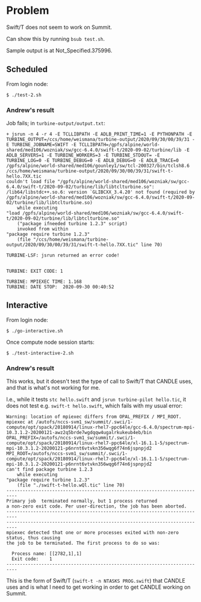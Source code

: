 # Problem

Swift/T does not seem to work on Summit.

Can show this by running `bsub test.sh`.

Sample output is at Not_Specified.375996.

## Scheduled

From login node:
```
$ ./test-2.sh
```

### Andrew's result

Job fails; in `turbine-output/output.txt`:

```
+ jsrun -n 4 -r 4 -E TCLLIBPATH -E ADLB_PRINT_TIME=1 -E PYTHONPATH -E TURBINE_OUTPUT=/ccs/home/weismana/turbine-output/2020/09/30/00/39/31 -E TURBINE_JOBNAME=SWIFT -E TCLLIBPATH=/gpfs/alpine/world-shared/med106/wozniak/sw/gcc-6.4.0/swift-t/2020-09-02/turbine/lib -E ADLB_SERVERS=1 -E TURBINE_WORKERS=3 -E TURBINE_STDOUT= -E TURBINE_LOG=0 -E TURBINE_DEBUG=0 -E ADLB_DEBUG=0 -E ADLB_TRACE=0 /gpfs/alpine/world-shared/med106/gounley1/sw/tcl-200327/bin/tclsh8.6 /ccs/home/weismana/turbine-output/2020/09/30/00/39/31/swift-t-hello.7XX.tic
couldn't load file "/gpfs/alpine/world-shared/med106/wozniak/sw/gcc-6.4.0/swift-t/2020-09-02/turbine/lib/libtclturbine.so": /lib64/libstdc++.so.6: version `GLIBCXX_3.4.20' not found (required by /gpfs/alpine/world-shared/med106/wozniak/sw/gcc-6.4.0/swift-t/2020-09-02/turbine/lib/libtclturbine.so)
    while executing
"load /gpfs/alpine/world-shared/med106/wozniak/sw/gcc-6.4.0/swift-t/2020-09-02/turbine/lib/libtclturbine.so"
    ("package ifneeded turbine 1.2.3" script)
    invoked from within
"package require turbine 1.2.3"
    (file "/ccs/home/weismana/turbine-output/2020/09/30/00/39/31/swift-t-hello.7XX.tic" line 70)

TURBINE-LSF: jsrun returned an error code!


TURBINE: EXIT CODE: 1

TURBINE: MPIEXEC TIME: 1.168
TURBINE: DATE STOP:  2020-09-30 00:40:52
```

## Interactive

From login node:
```
$ ./go-interactive.sh
```

Once compute node session starts:
```
$ ./test-interactive-2.sh
```

### Andrew's result

This works, but it doesn't test the type of call to Swift/T that CANDLE uses, and that is what's not working for me.

I.e., while it tests `stc hello.swift` and `jsrun turbine-pilot hello.tic`, it does not test e.g. `swift-t hello.swift`, which fails with my usual error:

```
Warning: location of mpiexec differs from OPAL_PREFIX / MPI_ROOT.
mpiexec at /autofs/nccs-svm1_sw/summit/.swci/1-compute/opt/spack/20180914/linux-rhel7-ppc64le/gcc-6.4.0/spectrum-mpi-10.3.1.2-20200121-awz2q5brde7wgdqqw4ugalrkukeub4eb/bin
OPAL_PREFIX=/autofs/nccs-svm1_sw/summit/.swci/1-compute/opt/spack/20180914/linux-rhel7-ppc64le/xl-16.1.1-5/spectrum-mpi-10.3.1.2-20200121-p6nrnt6vtvkn356wqg6f74n6jspnpjd2
MPI_ROOT=/autofs/nccs-svm1_sw/summit/.swci/1-compute/opt/spack/20180914/linux-rhel7-ppc64le/xl-16.1.1-5/spectrum-mpi-10.3.1.2-20200121-p6nrnt6vtvkn356wqg6f74n6jspnpjd2
can't find package turbine 1.2.3
    while executing
"package require turbine 1.2.3"
    (file "./swift-t-hello.wQl.tic" line 70)
--------------------------------------------------------------------------
Primary job  terminated normally, but 1 process returned
a non-zero exit code. Per user-direction, the job has been aborted.
--------------------------------------------------------------------------
--------------------------------------------------------------------------
mpiexec detected that one or more processes exited with non-zero status, thus causing
the job to be terminated. The first process to do so was:

  Process name: [[2782,1],1]
  Exit code:    1
--------------------------------------------------------------------------
```

This is the form of Swift/T (`swift-t -n NTASKS PROG.swift`) that CANDLE uses and is what I need to get working in order to get CANDLE working on Summit.
